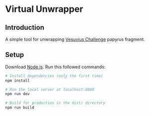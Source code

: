 # Virtual Unwrapper

## Introduction
A simple tool for unwrapping [Vesuvius Challenge](https://scrollprize.org/) papyrus fragment.

## Setup
Download [Node.js](https://nodejs.org/en/download/).
Run this followed commands:

``` bash
# Install dependencies (only the first time)
npm install

# Run the local server at localhost:8080
npm run dev

# Build for production in the dist/ directory
npm run build
```
